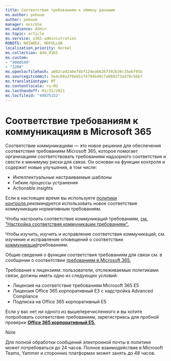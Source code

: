 ```yaml
---
title: Соответствие требованиям к обмену данными
ms.author: pebaum
author: pebaum
manager: mnirkhe
ms.audience: Admin
ms.topic: article
ms.service: o365-administration
ROBOTS: NOINDEX, NOFOLLOW
localization_priority: Normal
ms.collection: Adm_O365
ms.custom:
- "9000549"
- "3208"
ms.openlocfilehash: a002ca92a0ef8bf124ea66267392b30c35ebf95b
ms.sourcegitcommit: 5e4c60a3f0eb51f4794b40c7a8802f3ad70c56b7
ms.translationtype: MT
ms.contentlocale: ru-RU
ms.lasthandoff: 01/15/2021
ms.locfileid: "49875152"
---
```

# <a name="communication-compliance-in-microsoft-365"></a>Соответствие требованиям к коммуникациям в Microsoft 365

Соответствие коммуникациям — это новое решение для обеспечения соответствия требованиям Microsoft 365, которое помогает организациям соответствовать требованиям надзорного соответствия и свести к минимуму риски для связи. Он основан на функции контроля и содержит новые улучшения, в том числе:

- Интеллектуальные настраиваемые шаблоны
- Гибкие процессы устранения
- Actionable insights

Если в настоящее время вы используете [политики контроля,](https://docs.microsoft.com/microsoft-365/compliance/supervision-policies)рекомендуется использовать новое соответствие коммуникации нормативным требованиям.

Чтобы настроить соответствие коммуникаций требованиям, [см. "Настройка соответствия коммуникации требованиям".](https://docs.microsoft.com/microsoft-365/compliance/communication-compliance-configure)

Чтобы изучить, изучить и исправление соответствия коммуникаций, см. изучение и исправление оповещений о соответствии [коммуникаций](https://docs.microsoft.com/microsoft-365/compliance/communication-compliance-investigate-remediate)требованиям.

Общие сведения о функции соответствия требованиям для связи см. в сообщении о соответствии [требованиям в Microsoft 365.](https://docs.microsoft.com/microsoft-365/compliance/communication-compliance)

Требования к лицензиям: пользователи, отслеживаемые политиками связи, должны иметь одно из следующих условий:

- Лицензия на соответствие требованиям Microsoft 365 E5
- Лицензия Office 365 корпоративный E3 с надстройка Advanced Compliance
- Подписка на Office 365 корпоративный E5

Если у вас нет ни одного из вышеперечисленного и вы хотите попробовать соответствие требованиям, зарегистривсь для пробной проверки **[Office 365 корпоративный E5.](https://go.microsoft.com/fwlink/p/?LinkID=698279)**

> [!NOTE]
> Для полной обработки сообщений электронной почты в политике может потребоваться до 24 часов. Полное взаимодействие в Microsoft Teams, Yammer и сторонних платформах может занять до 48 часов.
